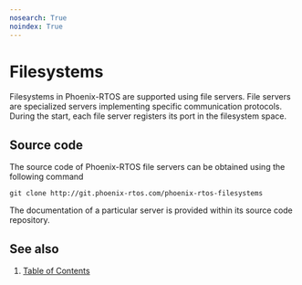 ```yaml
---
nosearch: True
noindex: True
---
```


# Filesystems

Filesystems in Phoenix-RTOS are supported using file servers. File servers are specialized servers implementing specific
communication protocols. During the start, each file server registers its port in the filesystem space.

## Source code

The source code of Phoenix-RTOS file servers can be obtained using the following command

```console
git clone http://git.phoenix-rtos.com/phoenix-rtos-filesystems
```

The documentation of a particular server is provided within its source code repository.

## See also

1. [Table of Contents](../README.md)
